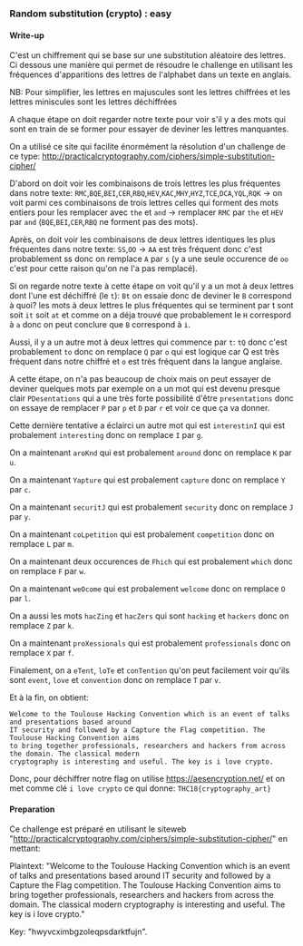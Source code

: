 ### Random substitution (crypto) : easy

#### Write-up

C'est un chiffrement qui se base sur une substitution aléatoire des lettres. Ci dessous une manière qui permet de résoudre le challenge en utilisant les fréquences d'apparitions des lettres de l'alphabet dans un texte en anglais.

NB: Pour simplifier, les lettres en majuscules sont les lettres chiffrées et les lettres miniscules sont les lettres déchiffrées

A chaque étape on doit regarder notre texte pour voir s'il y a des mots qui sont en train de se former pour essayer de deviner les lettres manquantes.

On a utilisé ce site qui facilite énormément la résolution d'un challenge de ce type: http://practicalcryptography.com/ciphers/simple-substitution-cipher/

D'abord on doit voir les combinaisons de trois lettres les plus fréquentes dans notre texte: `RMC`,`BQE`,`BEI`,`CER`,`RBQ`,`HEV`,`KAC`,`MHY`,`HYZ`,`TCE`,`DCA`,`YQL`,`RQK` -> on voit parmi ces combinaisons de trois lettres celles qui forment des mots entiers pour les remplacer avec `the` et `and` -> remplacer `RMC` par `the` et `HEV` par `and` (`BQE`,`BEI`,`CER`,`RBQ` ne forment pas des mots).

Après, on doit voir les combinaisons de deux lettres identiques les plus fréquentes dans notre texte: `SS`,`OO` -> `AA` est très fréquent donc c'est probablement ss donc on remplace `A` par `s` (y a une seule occurence de `oo` c'est pour cette raison qu'on ne l'a pas remplacé).

Si on regarde notre texte à cette étape on voit qu'il y a un mot à deux lettres dont l'une est déchiffré (le `t`): `Bt` on essaie donc de deviner le `B` correspond à quoi? les mots à deux lettres le plus fréquentes qui se terminent par t sont soit `it` soit `at` et comme on a déja trouvé que probablement le `H` correspord à `a` donc on peut conclure que `B` correspond à `i`.

Aussi, il y a un autre mot à deux lettres qui commence par `t`: `tQ` donc c'est probablement `to` donc on remplace `Q` par `o` qui est logique car Q est très fréquent dans notre chiffré et `o` est très fréquent dans la langue anglaise.

A cette étape, on n'a pas beaucoup de choix mais on peut essayer de deviner quelques mots par exemple on a un mot qui est devenu presque clair `PDesentations` qui a une très forte possibilité d'être `presentations` donc on essaye de remplacer `P` par `p` et `D` par `r` et voir ce que ça va donner.

Cette dernière tentative a éclairci un autre mot qui est `interestinI` qui est probalement `interesting` donc on remplace `I` par `g`.

On a maintenant `aroKnd` qui est probalement `around` donc on remplace `K` par `u`.

On a maintenant `Yapture` qui est probalement `capture` donc on remplace `Y` par `c`.

On a maintenant `securitJ` qui est probalement `security` donc on remplace `J` par `y`.

On a maintenant `coLpetition` qui est probalement `competition` donc on remplace `L` par `m`.

On a maintenant deux occurences de `Fhich` qui est probalement `which` donc on remplace `F` par `w`.

On a maintenant `weOcome` qui est probalement `welcome` donc on remplace  `O` par  `l`.

On a aussi les mots `hacZing` et `hacZers` qui sont `hacking` et `hackers` donc on remplace `Z` par `k`.

On a maintenant `proXessionals` qui est probalement `professionals` donc on remplace `X` par `f`.

Finalement, on a `eTent`, `loTe` et `conTention` qu'on peut facilement voir qu'ils sont `event`, `love` et `convention` donc on remplace `T` par `v`.

Et à la fin, on obtient:
```
Welcome to the Toulouse Hacking Convention which is an event of talks and presentations based around
IT security and followed by a Capture the Flag competition. The Toulouse Hacking Convention aims
to bring together professionals, researchers and hackers from across the domain. The classical modern
cryptography is interesting and useful. The key is i love crypto.
```

Donc, pour déchiffrer notre flag on utilise https://aesencryption.net/ et on met comme clé `i love crypto` ce qui donne: `THC18{cryptography_art}`


#### Preparation

Ce challenge est préparé en utilisant le siteweb "http://practicalcryptography.com/ciphers/simple-substitution-cipher/" en mettant:

Plaintext: "Welcome to the Toulouse Hacking Convention which is an event of talks and presentations based around IT security and followed by a Capture the Flag competition. The Toulouse Hacking Convention aims to bring together professionals, researchers and hackers from across the domain. The classical modern cryptography is interesting and useful. The key is i love crypto."

Key: "hwyvcximbgzoleqpsdarktfujn".
